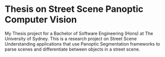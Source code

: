 # Thesis on Street Scene Panoptic Computer Vision
My Thesis project for a Bachelor of Software Engineering (Hons) at The University of Sydney. This is a research project on Street Scene Understanding applications that use Panoptic Segmentation frameworks to parse scenes and differentiate between objects in a street scene.
